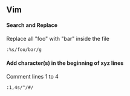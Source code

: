 ## Vim

#### Search and Replace
Replace all "foo" with "bar" inside the file
```bash
:%s/foo/bar/g
```

#### Add character(s) in the beginning of xyz lines
Comment lines 1 to 4
```bash
:1,4s/^/#/
```
